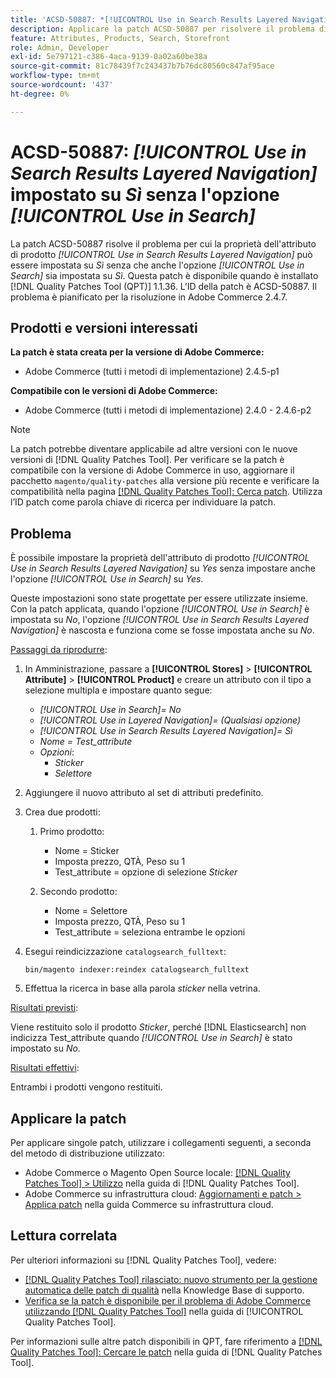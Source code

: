 ```yaml
---
title: 'ACSD-50887: *[!UICONTROL Use in Search Results Layered Navigation]* impostato su Sì senza l''opzione *[!UICONTROL Use in Search]*'
description: Applicare la patch ACSD-50887 per risolvere il problema di Adobe Commerce per cui la proprietà dell'attributo del prodotto *[!UICONTROL Use in Search Results Layered Navigation]* può essere impostata su *Yes* senza che anche l'opzione *[!UICONTROL Use in Search]* sia impostata su *Yes*.
feature: Attributes, Products, Search, Storefront
role: Admin, Developer
exl-id: 5e797121-c386-4aca-9139-0a02a60be38a
source-git-commit: 81c78439f7c243437b7b76dc80560c847af95ace
workflow-type: tm+mt
source-wordcount: '437'
ht-degree: 0%

---
```


# ACSD-50887: *[!UICONTROL Use in Search Results Layered Navigation]* impostato su *Sì* senza l&#39;opzione *[!UICONTROL Use in Search]*

La patch ACSD-50887 risolve il problema per cui la proprietà dell&#39;attributo di prodotto *[!UICONTROL Use in Search Results Layered Navigation]* può essere impostata su *Sì* senza che anche l&#39;opzione *[!UICONTROL Use in Search]* sia impostata su *Sì*. Questa patch è disponibile quando è installato [!DNL Quality Patches Tool (QPT)] 1.1.36. L’ID della patch è ACSD-50887. Il problema è pianificato per la risoluzione in Adobe Commerce 2.4.7.

## Prodotti e versioni interessati

**La patch è stata creata per la versione di Adobe Commerce:**

* Adobe Commerce (tutti i metodi di implementazione) 2.4.5-p1

**Compatibile con le versioni di Adobe Commerce:**

* Adobe Commerce (tutti i metodi di implementazione) 2.4.0 - 2.4.6-p2

>[!NOTE]
>
>La patch potrebbe diventare applicabile ad altre versioni con le nuove versioni di [!DNL Quality Patches Tool]. Per verificare se la patch è compatibile con la versione di Adobe Commerce in uso, aggiornare il pacchetto `magento/quality-patches` alla versione più recente e verificare la compatibilità nella pagina [[!DNL Quality Patches Tool]: Cerca patch](https://experienceleague.adobe.com/tools/commerce-quality-patches/index.html?lang=it). Utilizza l’ID patch come parola chiave di ricerca per individuare la patch.

## Problema

È possibile impostare la proprietà dell&#39;attributo di prodotto *[!UICONTROL Use in Search Results Layered Navigation]* su *Yes* senza impostare anche l&#39;opzione *[!UICONTROL Use in Search]* su *Yes*.

Queste impostazioni sono state progettate per essere utilizzate insieme. Con la patch applicata, quando l&#39;opzione *[!UICONTROL Use in Search]* è impostata su *No*, l&#39;opzione *[!UICONTROL Use in Search Results Layered Navigation]* è nascosta e funziona come se fosse impostata anche su *No*.

<u>Passaggi da riprodurre</u>:

1. In Amministrazione, passare a **[!UICONTROL Stores]** > **[!UICONTROL Attribute]** > **[!UICONTROL Product]** e creare un attributo con il tipo a selezione multipla e impostare quanto segue:

   * *[!UICONTROL Use in Search]= No*
   * *[!UICONTROL Use in Layered Navigation]= (Qualsiasi opzione)*
   * *[!UICONTROL Use in Search Results Layered Navigation]= Sì*
   * *Nome = Test_attribute*
   * *Opzioni*:
      * *Sticker*
      * *Selettore*

1. Aggiungere il nuovo attributo al set di attributi predefinito.
1. Crea due prodotti:

   1. Primo prodotto:
      * Nome = Sticker
      * Imposta prezzo, QTÀ, Peso su 1
      * Test_attribute = opzione di selezione *Sticker*

   1. Secondo prodotto:
      * Nome = Selettore
      * Imposta prezzo, QTÀ, Peso su 1
      * Test_attribute = seleziona entrambe le opzioni

1. Esegui reindicizzazione `catalogsearch_fulltext`:

   `bin/magento indexer:reindex catalogsearch_fulltext`

1. Effettua la ricerca in base alla parola *sticker* nella vetrina.

<u>Risultati previsti</u>:

Viene restituito solo il prodotto *Sticker*, perché [!DNL Elasticsearch] non indicizza Test_attribute quando *[!UICONTROL Use in Search]* è stato impostato su *No*.

<u>Risultati effettivi</u>:

Entrambi i prodotti vengono restituiti.

## Applicare la patch

Per applicare singole patch, utilizzare i collegamenti seguenti, a seconda del metodo di distribuzione utilizzato:

* Adobe Commerce o Magento Open Source locale: [[!DNL Quality Patches Tool] > Utilizzo](/help/tools/quality-patches-tool/usage.md) nella guida di [!DNL Quality Patches Tool].
* Adobe Commerce su infrastruttura cloud: [Aggiornamenti e patch > Applica patch](https://experienceleague.adobe.com/docs/commerce-cloud-service/user-guide/develop/upgrade/apply-patches.html?lang=it) nella guida Commerce su infrastruttura cloud.

## Lettura correlata

Per ulteriori informazioni su [!DNL Quality Patches Tool], vedere:

* [[!DNL Quality Patches Tool] rilasciato: nuovo strumento per la gestione automatica delle patch di qualità](https://experienceleague.adobe.com/it/docs/commerce-knowledge-base/kb/announcements/commerce-announcements/magento-quality-patches-released-new-tool-to-self-serve-quality-patches) nella Knowledge Base di supporto.
* [Verifica se la patch è disponibile per il problema di Adobe Commerce utilizzando  [!DNL Quality Patches Tool]](/help/tools/quality-patches-tool/patches-available-in-qpt/check-patch-for-magento-issue-with-magento-quality-patches.md) nella guida di [!UICONTROL Quality Patches Tool].


Per informazioni sulle altre patch disponibili in QPT, fare riferimento a [[!DNL Quality Patches Tool]: Cercare le patch](https://experienceleague.adobe.com/tools/commerce-quality-patches/index.html?lang=it) nella guida di [!DNL Quality Patches Tool].
